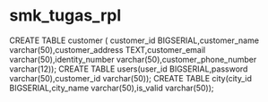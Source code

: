 # smk_tugas_rpl
CREATE TABLE customer ( customer_id BIGSERIAL,customer_name varchar(50),customer_address TEXT,customer_email varchar(50),identity_number varchar(50),customer_phone_number varchar(12));
CREATE TABLE users(user_id BIGSERIAL,password varchar(50),customer_id varchar(50));
CREATE TABLE city(city_id BIGSERIAL,city_name varchar(50),is_valid varchar(50));
